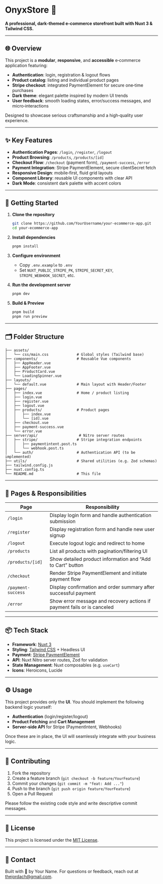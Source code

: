 # OnyxStore 🛒

**A professional, dark‑themed e‑commerce storefront built with Nuxt 3 & Tailwind CSS.**

---

## 🌐 Overview

This project is a **modular**, **responsive**, and **accessible** e‑commerce application featuring:

* **Authentication**: login, registration & logout flows
* **Product catalog**: listing and individual product pages
* **Stripe checkout**: integrated PaymentElement for secure one‑time purchases
* **Dark theme**: elegant palette inspired by modern UI trends
* **User feedback**: smooth loading states, error/success messages, and micro‑interactions

Designed to showcase serious craftsmanship and a high‑quality user experience.

---

## ✨ Key Features

* **Authentication Pages**: `/login`, `/register`, `/logout`
* **Product Browsing**: `/products`, `/products/[id]`
* **Checkout Flow**: `/checkout` (payment form), `/payment-success`, `/error`
* **Payment Integration**: Stripe PaymentElement, secure clientSecret fetch
* **Responsive Design**: mobile‑first, fluid grid layouts
* **Component Library**: reusable UI components with clear API
* **Dark Mode**: consistent dark palette with accent colors

---

## 🚀 Getting Started

1. **Clone the repository**

   ```bash
   git clone https://github.com/YourUsername/your-ecommerce-app.git
   cd your-ecommerce-app
   ```
2. **Install dependencies**

   ```bash
   pnpm install
   
   ```
3. **Configure environment**

    * Copy `.env.example` to `.env`
    * Set `NUXT_PUBLIC_STRIPE_PK`, `STRIPE_SECRET_KEY`, `STRIPE_WEBHOOK_SECRET`, etc.
4. **Run the development server**

   ```bash
   pnpm dev
   ```
5. **Build & Preview**

   ```bash
   pnpm build
   pnpm run preview
   ```

---

## 🗂️ Folder Structure

```
├── assets/
│   └── css/main.css             # Global styles (Tailwind base)
├── components/                  # Reusable Vue components
│   ├── AppHeader.vue
│   ├── AppFooter.vue
│   ├── ProductCard.vue
│   └── LoadingSpinner.vue
├── layouts/
│   └── default.vue              # Main layout with Header/Footer
├── pages/
│   ├── index.vue                # Home / product listing
│   ├── login.vue
│   ├── register.vue
│   ├── logout.vue
│   ├── products/                # Product pages
│   │   ├── index.vue
│   │   └── [id].vue
│   ├── checkout.vue
│   ├── payment-success.vue
│   └── error.vue
├── server/api/                   # Nitro server routes
│   ├── stripe/                  # Stripe integration endpoints
│   │   ├── paymentintent.post.ts
│   │   └── webhook.post.ts
│   └── auth/                    # Authentication API (to be implemented)
├── utils/                       # Shared utilities (e.g. Zod schemas)
├── tailwind.config.js
├── nuxt.config.ts
└── README.md                    # This file
```

---

## 📄 Pages & Responsibilities

| Page               | Responsibility                                                          |
| ------------------ | ----------------------------------------------------------------------- |
| `/login`           | Display login form and handle authentication submission                 |
| `/register`        | Display registration form and handle new user signup                    |
| `/logout`          | Execute logout logic and redirect to home                               |
| `/products`        | List all products with pagination/filtering UI                          |
| `/products/[id]`   | Show detailed product information and “Add to Cart” button              |
| `/checkout`        | Render Stripe PaymentElement and initiate payment flow                  |
| `/payment-success` | Display confirmation and order summary after successful payment         |
| `/error`           | Show error message and recovery actions if payment fails or is canceled |

---

## 📦 Tech Stack

* **Framework**: [Nuxt 3](https://nuxt.com)
* **Styling**: [Tailwind CSS](https://tailwindcss.com) + Headless UI
* **Payment**: [Stripe PaymentElement](https://stripe.com/docs/payments/payment-element)
* **API**: Nuxt Nitro server routes, Zod for validation
* **State Management**: Nuxt composables (e.g. `useCart`)
* **Icons**: Heroicons, Lucide

---

## ⚙️ Usage

This project provides only the **UI**. You should implement the following backend logic yourself:

* **Authentication** (login/register/logout)
* **Product Fetching** and **Cart Management**
* **Server‑side API** for Stripe (PaymentIntent, Webhooks)

Once these are in place, the UI will seamlessly integrate with your business logic.

---

## 🤝 Contributing

1. Fork the repository
2. Create a feature branch (`git checkout -b feature/YourFeature`)
3. Commit your changes (`git commit -m "feat: Add ..."`)
4. Push to the branch (`git push origin feature/YourFeature`)
5. Open a Pull Request

Please follow the existing code style and write descriptive commit messages.

---

## 📝 License

This project is licensed under the [MIT License](LICENSE).

---

## 📧 Contact

Built with 💜 by Your Name. For questions or feedback, reach out at [thejordach@gmail.com](mailto:thejordach@gmail.com).